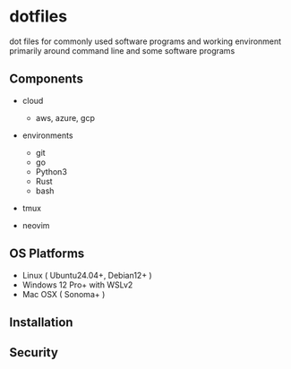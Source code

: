 # dotfiles

dot files for commonly used software programs
and working environment primarily around command line 
and some software programs

## Components

- cloud
    - aws, azure, gcp 

- environments 
    - git
    - go
    - Python3
    - Rust
    - bash
- tmux
- neovim

## OS Platforms
- Linux ( Ubuntu24.04+, Debian12+ ) 
- Windows 12 Pro+ with WSLv2 
- Mac OSX  ( Sonoma+ ) 

## Installation 



## Security 




